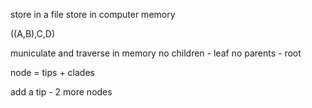 store in a file
store in computer memory

((A,B),C,D)

municulate and traverse in memory 
no children - leaf
no parents - root

node = tips + clades

add a tip - 2 more nodes


<!--stackedit_data:
eyJoaXN0b3J5IjpbMzQ1NzM2MDY1LC0xMzQyMzIyNDE3LC0xMj
IwNTUxMzU3XX0=
-->